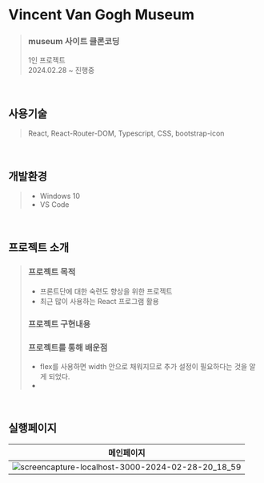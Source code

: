 # Vincent Van Gogh Museum
> ### museum 사이트 클론코딩
> 1인 프로젝트 <br>
> 2024.02.28 ~ 진행중 <br>
<br>


## 사용기술
> React, React-Router-DOM, Typescript, CSS, bootstrap-icon
<br>

## 개발환경
> - Windows 10
> - VS Code
<br>

## 프로젝트 소개
> ### 프로젝트 목적
> - 프론트단에 대한 숙련도 향상을 위한 프로젝트
> - 최근 많이 사용하는 React 프로그램 활용
> ### 프로젝트 구현내용
>
> ### 프로젝트를 통해 배운점
> - flex를 사용하면 width 안으로 채워지므로 추가 설정이 필요하다는 것을 알게 되었다.
> - 

<br>

## 실행페이지
|메인페이지|
|---|
|![screencapture-localhost-3000-2024-02-28-20_18_59](https://github.com/oyoo525/React-VincentVanGogh-clone/assets/141537487/58b5a63a-1910-4ce2-8ae7-938913281bae)|
